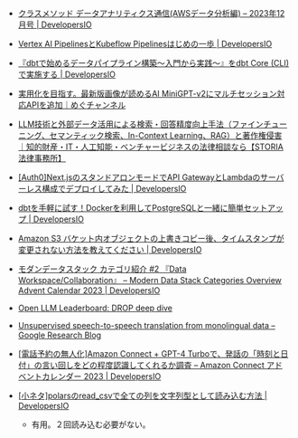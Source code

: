 - [クラスメソッド データアナリティクス通信(AWSデータ分析編) – 2023年12月号 | DevelopersIO](https://dev.classmethod.jp/articles/cm-da-news-analytics-202312/)
- [Vertex AI PipelinesとKubeflow Pipelinesはじめの一歩 | DevelopersIO](https://dev.classmethod.jp/articles/vertex-ai-pipeline-basic-flow-prepare/)
- [『dbtで始めるデータパイプライン構築〜入門から実践〜』をdbt Core (CLI)で実施する | DevelopersIO](https://dev.classmethod.jp/articles/dbt-zenn-tutorial-use-dbt-core/)
- [実用化を目指す。最新版画像が読めるAI MiniGPT-v2にマルチセッション対応APIを追加｜めぐチャンネル](https://note.com/ai_meg/n/nc84cee7c58b2)
- [LLM技術と外部データ活用による検索・回答精度向上手法（ファインチューニング、セマンティック検索、In-Context Learning、RAG）と著作権侵害｜知的財産・IT・人工知能・ベンチャービジネスの法律相談なら【STORIA法律事務所】](https://storialaw.jp/blog/10203)
- [[Auth0]Next.jsのスタンドアロンモードでAPI GatewayとLambdaのサーバーレス構成でデプロイしてみた | DevelopersIO](https://dev.classmethod.jp/articles/auth0nextjs_standalone_lambda/)
- [dbtを手軽に試す！Dockerを利用してPostgreSQLと一緒に簡単セットアップ | DevelopersIO](https://dev.classmethod.jp/articles/dbt-easy-setup-with-psql/)
- [Amazon S3 バケット内オブジェクトの上書きコピー後、タイムスタンプが変更されない方法を教えてください | DevelopersIO](https://dev.classmethod.jp/articles/tsnote-s3-add-object-metadata/)
- [モダンデータスタック カテゴリ紹介 #2 『Data Workspace/Collaboration』 – Modern Data Stack Categories Overview Advent Calendar 2023 | DevelopersIO](https://dev.classmethod.jp/articles/modern-data-stack-categories-overview-advent-calendar-02-data-workspace-collaboration/)
- [Open LLM Leaderboard: DROP deep dive](https://huggingface.co/blog/leaderboard-drop-dive)
- [Unsupervised speech-to-speech translation from monolingual data – Google Research Blog](https://blog.research.google/2023/12/unsupervised-speech-to-speech.html)
- [[電話予約の無人化]Amazon Connect + GPT-4 Turboで、発話の「時刻と日付」の言い回しをどの程度認識してくれるか調査 – Amazon Connect アドベントカレンダー 2023 | DevelopersIO](https://dev.classmethod.jp/articles/connect-chatgpt-phrasing-time-day/)

- [[小ネタ]polarsのread_csvで全ての列を文字列型として読み込む方法 | DevelopersIO](https://dev.classmethod.jp/articles/polars-read-csv-all-string/)
  - 有用。２回読み込む必要がない。